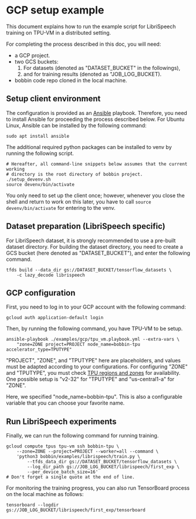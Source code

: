 # GCP setup example

This document explains how to run the example script for LibriSpeech training
on TPU-VM in a distributed setting.

For completing the process described in this doc, you will need:

- a GCP project.
- two GCS buckets:
  1. For datasets (denoted as "DATASET\_BUCKET" in the followings),
  1. and for training results (denoted as "JOB\_LOG\_BUCKET).
- bobbin code repo cloned in the local machine.

## Setup client environment

The configuration is provided as an [Ansible](https://www.ansible.com/)
playbook. Therefore, you need to install Ansible for proceeding the process
described below. For Ubuntu Linux, Ansible can be installed by the following
command:

```
sudo apt install ansible
```

The additional required python packages can be installed to venv by running
the following script.

```
# Hereafter, all command-line snippets below assumes that the current working
# directory is the root directory of bobbin project.
./setup_devenv.sh
source devenv/bin/activate
```

You only need to set up the client once; however, whenever you close the shell
and return to work on this later, you have to call `source devenv/bin/activate`
for entering to the venv.

## Dataset preparation (LibriSpeech specific)

For LibriSpeech dataset, it is strongly recommended to use a pre-built dataset
directory. For building the dataset directory, you need to create a GCS bucket
(here denoted as "DATASET\_BUCKET"), and enter the following command.

```
tfds build --data_dir gs://DATASET_BUCKET/tensorflow_datasets \
    -c lazy_decode librispeech
```

## GCP configuration

First, you need to log in to your GCP account with the following command:

```
gcloud auth application-default login
```

Then, by running the following command, you have TPU-VM to be setup.

```
ansible-playbook ./examples/gcp/tpu_vm.playbook.yml --extra-vars \
    "zone=ZONE project=PROJECT node_name=bobbin-tpu accelerator_type=TPUTYPE"
```

"PROJECT", "ZONE", and "TPUTYPE" here are placeholders, and values must be
adapted according to your configurations.
For configuring "ZONE" and "TPUTYPE", you must check [TPU regions and
zones](https://cloud.google.com/tpu/docs/regions-zones) for availability.
One possible setup is "v2-32" for "TPUTYPE" and "us-central1-a" for "ZONE".

Here, we specified "node\_name=bobbin-tpu". This is also a configurable variable
that you can choose your favorite name.

## Run LibriSpeech experiments

Finally, we can run the following command for running training.

```
gcloud compute tpus tpu-vm ssh bobbin-tpu \
    --zone=ZONE --project=PROJECT --worker=all --command \
    'python3 bobbin/examples/librispeech/train.py \
        --tfds_data_dir gs://DATASET_BUCKET/tensorflow_datasets \
        --log_dir_path gs://JOB_LOG_BUCKET/librispeech/first_exp \
        --per_device_batch_size=16'
# Don't forget a single quote at the end of line.
```

For monitoring the training progress, you can also run TensorBoard process on
the local machine as follows:

```
tensorboard --logdir gs://JOB_LOG_BUCKET/librispeech/first_exp/tensorboard
```
